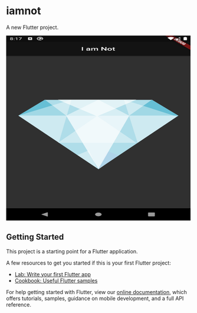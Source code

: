 # iamnot

A new Flutter project.


<img src="https://github.com/Utkarsh2604/FlutterTest/blob/master/iamnot/Screenshot_1579013235.png" width="500" height="500"
/>
## Getting Started

This project is a starting point for a Flutter application.

A few resources to get you started if this is your first Flutter project:

- [Lab: Write your first Flutter app](https://flutter.dev/docs/get-started/codelab)
- [Cookbook: Useful Flutter samples](https://flutter.dev/docs/cookbook)

For help getting started with Flutter, view our
[online documentation](https://flutter.dev/docs), which offers tutorials,
samples, guidance on mobile development, and a full API reference.
